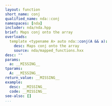 ```yaml
---
layout: function
short_name: conj
qualified_name: nda::conj
namespaces: [nda]
includer: nda/nda.hpp
brief: Maps conj onto the array
overloads:
  template <typename A> auto nda::conj(A && a):
    desc: Maps conj onto the array
    source: nda/mapped_functions.hxx
desc: ""
params:
  a: __MISSING__
tparams:
  A: __MISSING__
return_value: __MISSING__
example:
  desc: __MISSING__
  code: __MISSING__
see-also: []
...
```

